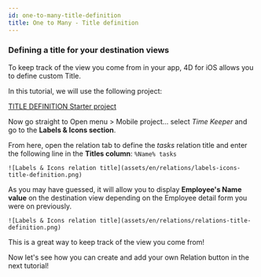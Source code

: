 ```yaml
---
id: one-to-many-title-definition
title: One to Many - Title definition
---
```


### Defining a title for your destination views

To keep track of the view you come from in your app, 4D for iOS allows you to define custom Title.

In this tutorial, we will use the following project:

<div style= {{ textAlign: "center", marginTop: "20px", marginBottom: "20px" }}>
<a className="button button--primary"
href="https://github.com/4d-for-ios/tutorial-OneToManyTitleDefinition/archive/4b831959e7efe4777071af0b2904d458918cfbc2.zip">TITLE DEFINITION Starter project</a>
</div>

Now go straight to Open menu > Mobile project... select *Time Keeper* and go to the **Labels & Icons section**.

From here, open the relation tab to define the *tasks* relation title and enter the following line in the **Titles column**: `%Name% tasks`

`![Labels & Icons relation title](assets/en/relations/labels-icons-title-definition.png)`

As you may have guessed, it will allow you to display **Employee's Name value** on the destination view depending on the Employee detail form you were on previously.

`![Labels & Icons relation title](assets/en/relations/relations-title-definition.png)`

This is a great way to keep track of the view you come from!

Now let's see how you can create and add your own Relation button in the next tutorial!
